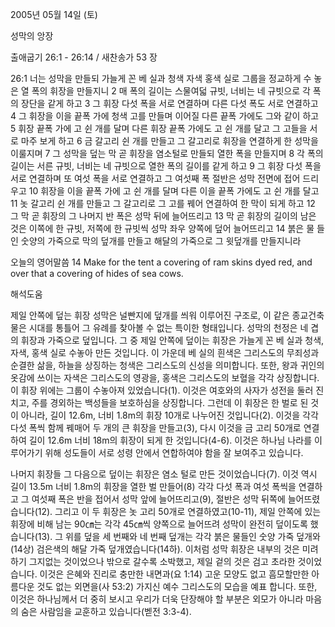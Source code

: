 2005년 05월 14일 (토)

성막의 앙장



출애굽기 26:1 - 26:14 / 새찬송가 53 장


26:1 너는 성막을 만들되 가늘게 꼰 베 실과 청색 자색 홍색 실로 그룹을 정교하게 수 놓은 열 폭의 휘장을 만들지니 2 매 폭의 길이는 스물여덟 규빗, 너비는 네 규빗으로 각 폭의 장단을 같게 하고 3 그 휘장 다섯 폭을 서로 연결하며 다른 다섯 폭도 서로 연결하고 4 그 휘장을 이을 끝폭 가에 청색 고를 만들며 이어질 다른 끝폭 가에도 그와 같이 하고 5 휘장 끝폭 가에 고 쉰 개를 달며 다른 휘장 끝폭 가에도 고 쉰 개를 달고 그 고들을 서로 마주 보게 하고 6 금 갈고리 쉰 개를 만들고 그 갈고리로 휘장을 연결하게 한 성막을 이룰지며 7 그 성막을 덮는 막 곧 휘장을 염소털로 만들되 열한 폭을 만들지며 8 각 폭의 길이는 서른 규빗, 너비는 네 규빗으로 열한 폭의 길이를 같게 하고 9 그 휘장 다섯 폭을 서로 연결하며 또 여섯 폭을 서로 연결하고 그 여섯째 폭 절반은 성막 전면에 접어 드리우고 10 휘장을 이을 끝폭 가에 고 쉰 개를 달며 다른 이을 끝폭 가에도 고 쉰 개를 달고 11 놋 갈고리 쉰 개를 만들고 그 갈고리로 그 고를 꿰어 연결하여 한 막이 되게 하고 12 그 막 곧 휘장의 그 나머지 반 폭은 성막 뒤에 늘어뜨리고 13 막 곧 휘장의 길이의 남은 것은 이쪽에 한 규빗, 저쪽에 한 규빗씩 성막 좌우 양쪽에 덮어 늘어뜨리고 14 붉은 물 들인 숫양의 가죽으로 막의 덮개를 만들고 해달의 가죽으로 그 윗덮개를 만들지니라 

오늘의 영어말씀 
14 Make for the tent a covering of ram skins dyed red, and over that a covering of hides of sea cows.

해석도움





제일 안쪽에 덮는 휘장 
성막은 널빤지에 덮개를 씌워 이루어진 구조로, 이 같은 종교건축물은 시대를 통틀어 그 유례를 찾아볼 수 없는 특이한 형태입니다. 성막의 천정은 네 겹의 휘장과 가죽으로 덮입니다. 그 중 제일 안쪽에 덮이는 휘장은 가늘게 꼰 베 실과 청색, 자색, 홍색 실로 수놓아 만든 것입니다. 이 가운데 베 실의 흰색은 그리스도의 무죄성과 순결한 삶을, 하늘을 상징하는 청색은 그리스도의 신성을 의미합니다. 또한, 왕과 귀인의 옷감에 쓰이는 자색은 그리스도의 영광을, 홍색은 그리스도의 보혈을 각각 상징합니다. 이 휘장 위에는 그룹이 수놓아져 있었습니다(1). 이것은 여호와의 사자가 성전을 둘러 진치고, 주를 경외하는 백성들을 보호하심을 상징합니다. 그런데 이 휘장은 한 벌로 된 것이 아니라, 길이 12.6m, 너비 1.8m의 휘장 10개로 나누어진 것입니다(2). 이것을 각각 다섯 폭씩 함께 꿰매어 두 개의 큰 휘장을 만들고(3), 다시 이것을 금 고리 50개로 연결하여 길이 12.6m 너비 18m의 휘장이 되게 한 것입니다(4-6). 이것은 하나님 나라를 이루어가기 위해 성도들이 서로 성령 안에서 연합하여야 함을 잘 보여주고 있습니다. 

나머지 휘장들 
그 다음으로 덮이는 휘장은 염소 털로 만든 것이었습니다(7). 이것 역시 길이 13.5m 너비 1.8m의 휘장을 열한 벌 만들어(8) 각각 다섯 폭과 여섯 폭씩을 연결하고 그 여섯째 폭은 반을 접어서 성막 앞에 늘어뜨리고(9), 절반은 성막 뒤쪽에 늘어뜨렸습니다(12). 그리고 이 두 휘장은 놋 고리 50개로 연결하였고(10-11), 제일 안쪽에 있는 휘장에 비해 남는 90㎝는 각각 45㎝씩 양쪽으로 늘어뜨려 성막이 완전히 덮이도록 했습니다(13). 그 위를 덮을 세 번째와 네 번째 덮개는 각각 붉은 물들인 숫양 가죽 덮개와(14상) 검은색의 해달 가죽 덮개였습니다(14하). 이처럼 성막 휘장은 내부의 것은 미려하기 그지없는 것이었으나 밖으로 갈수록 소박했고, 제일 겉의 것은 검고 초라한 것이었습니다. 이것은 은혜와 진리로 충만한 내면과(요 1:14) 고운 모양도 없고 흠모할만한 아름다운 것도 없는 외면을(사 53:2) 가지신 예수 그리스도의 모습을 예표 합니다. 또한, 이것은 하나님께서 더 중히 보시고 우리가 더욱 단장해야 할 부분은 외모가 아니라 마음의 숨은 사람임을 교훈하고 있습니다(벧전 3:3-4).